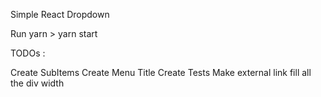 Simple React Dropdown

Run yarn > yarn start

TODOs :

Create SubItems
Create Menu Title
Create Tests
Make external link fill all the div width
